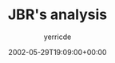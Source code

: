---
title: 'JBR''s analysis'
posts: 3
hash: 't21'
author: 'yerricde'
date: 2002-05-29T19:09:00+00:00
sources:
  - http://forums.tokipona.org/viewtopic.php%3Ft=21.html
---